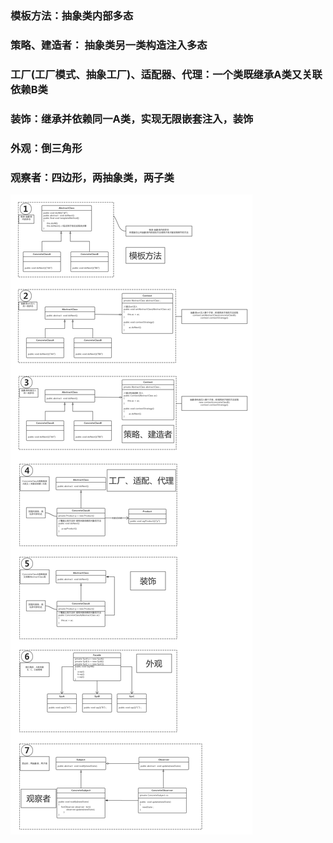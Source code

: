 

### 模板方法：抽象类内部多态

### 策略、建造者： 抽象类另一类构造注入多态

### 工厂(工厂模式、抽象工厂)、适配器、代理：一个类既继承A类又关联依赖B类

### 装饰：继承并依赖同一A类，实现无限嵌套注入，装饰

### 外观：倒三角形

### 观察者：四边形，两抽象类，两子类

![](/assets/dddd.png)





